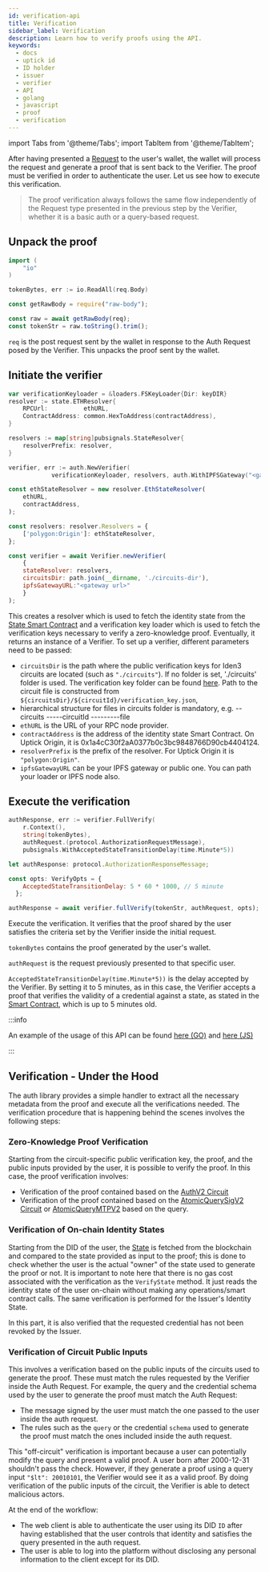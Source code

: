 ```yaml
---
id: verification-api
title: Verification
sidebar_label: Verification
description: Learn how to verify proofs using the API.
keywords:
  - docs
  - uptick id
  - ID holder
  - issuer
  - verifier
  - API
  - golang
  - javascript
  - proof
  - verification
---
```


import Tabs from '@theme/Tabs';
import TabItem from '@theme/TabItem';

After having presented a [Request](./request-api-guide.md) to the user's wallet, the wallet will process the request and generate a proof that is sent back to the Verifier.
The proof must be verified in order to authenticate the user.
Let us see how to execute this verification.

> The proof verification always follows the same flow independently of the Request type presented in the previous step by the Verifier, whether it is a basic auth or a query-based request.

## Unpack the proof

<Tabs>
<TabItem value="Golang">

```go
import (
    "io"
)

tokenBytes, err := io.ReadAll(req.Body)
```

</TabItem>
<TabItem value="Javascript">

```js
const getRawBody = require("raw-body");

const raw = await getRawBody(req);
const tokenStr = raw.toString().trim();
```

</TabItem>
</Tabs>

`req` is the post request sent by the wallet in response to the Auth Request posed by the Verifier. This unpacks the proof sent by the wallet.

## Initiate the verifier

<Tabs>
<TabItem value="Golang">

```go
var verificationKeyloader = &loaders.FSKeyLoader{Dir: keyDIR}
resolver := state.ETHResolver{
	RPCUrl:          ethURL,
	ContractAddress: common.HexToAddress(contractAddress),
}

resolvers := map[string]pubsignals.StateResolver{
	resolverPrefix: resolver,
}

verifier, err := auth.NewVerifier(
			verificationKeyloader, resolvers, auth.WithIPFSGateway("<gateway url>"))
```

</TabItem>
<TabItem value="Javascript">

```js
const ethStateResolver = new resolver.EthStateResolver(
    ethURL,
    contractAddress,
);

const resolvers: resolver.Resolvers = {
    ['polygon:Origin']: ethStateResolver,
};

const verifier = await Verifier.newVerifier(
    {
    stateResolver: resolvers,
    circuitsDir: path.join(__dirname, './circuits-dir'),
    ipfsGatewayURL:"<gateway url>"
    }
);
```

</TabItem>
</Tabs>

This creates a resolver which is used to fetch the identity state from the [State Smart Contract](https://docs.iden3.io/contracts/state/) and a verification key loader which is used to fetch the verification keys necessary to verify a zero-knowledge proof.
Eventually, it returns an instance of a Verifier. To set up a verifier, different parameters need to be passed:

- `circuitsDir` is the path where the public verification keys for Iden3 circuits are located (such as `"./circuits"`). If no folder is set, './circuits' folder is used. The verification key folder can be found <a href="https://github.com/0xPolygonID/phase2ceremony" target="_blank">here</a>.
  Path to the circuit file is constructed from `${circuitsDir}/${circuitId}/verification_key.json`,
- hierarchical structure for files in circuits folder is mandatory, e.g. --circuits -----circuitId ---------file
- `ethURL` is the URL of your RPC node provider.
- `contractAddress` is the address of the identity state Smart Contract. On Uptick Origin, it is 0x1a4cC30f2aA0377b0c3bc9848766D90cb4404124.
- `resolverPrefix` is the prefix of the resolver. For Uptick Origin it is `"polygon:Origin"`.
- `ipfsGatewayURL` can be your IPFS gateway or public one. You can path your loader or IPFS node also.

## Execute the verification

<Tabs>
<TabItem value="Golang">

```go
authResponse, err := verifier.FullVerify(
    r.Context(),
	string(tokenBytes),
	authRequest.(protocol.AuthorizationRequestMessage),
	pubsignals.WithAcceptedStateTransitionDelay(time.Minute*5))
```

</TabItem>
<TabItem value="Javascript">

```js
let authResponse: protocol.AuthorizationResponseMessage;

const opts: VerifyOpts = {
    AcceptedStateTransitionDelay: 5 * 60 * 1000, // 5 minute
  };

authResponse = await verifier.fullVerify(tokenStr, authRequest, opts);
```

</TabItem>
</Tabs>

Execute the verification. It verifies that the proof shared by the user satisfies the criteria set by the Verifier inside the initial request.

`tokenBytes` contains the proof generated by the user's wallet.

`authRequest` is the request previously presented to that specific user.

`AcceptedStateTransitionDelay(time.Minute*5))` is the delay accepted by the Verifier. By setting it to 5 minutes, as in this case, the Verifier accepts a proof that verifies the validity of a credential against a state, as stated in the [Smart Contract](https://docs.iden3.io/contracts/state/), which is up to 5 minutes old.

:::info

An example of the usage of this API can be found <ins>[here](https://github.com/0xPolygonID/tutorial-examples/blob/main/verifier-integration/go/index.go#L77) (GO)</ins> and <ins>[here](https://github.com/0xPolygonID/tutorial-examples/blob/main/verifier-integration/js/index.js#L73) (JS)</ins>

:::

## Verification - Under the Hood

The auth library provides a simple handler to extract all the necessary metadata from the proof and execute all the verifications needed. The verification procedure that is happening behind the scenes involves the following steps:

### Zero-Knowledge Proof Verification

Starting from the circuit-specific public verification key, the proof, and the public inputs provided by the user, it is possible to verify the proof. In this case, the proof verification involves:

- Verification of the proof contained based on the [AuthV2 Circuit](https://docs.iden3.io/protocol/main-circuits/#authV2")
- Verification of the proof contained based on the [AtomicQuerySigV2 Circuit](https://docs.iden3.io/protocol/main-circuits/#credentialatomicquerysigv2) or [AtomicQueryMTPV2](https://docs.iden3.io/protocol/main-circuits/#credentialatomicquerymtpV2) based on the query.

### Verification of On-chain Identity States

Starting from the DID of the user, the <a href="https://docs.iden3.io/contracts/state" target="_blank">State</a> is fetched from the blockchain and compared to the state provided as input to the proof; this is done to check whether the user is the actual "owner" of the state used to generate the proof or not. It is important to note here that there is no gas cost associated with the verification as the `VerifyState` method. It just reads the identity state of the user on-chain without making any operations/smart contract calls. The same verification is performed for the Issuer's Identity State.

In this part, it is also verified that the requested credential has not been revoked by the Issuer.

### Verification of Circuit Public Inputs

This involves a verification based on the public inputs of the circuits used to generate the proof. These must match the rules requested by the Verifier inside the Auth Request. For example, the query and the credential schema used by the user to generate the proof must match the Auth Request:

- The message signed by the user must match the one passed to the user inside the auth request.
- The rules such as the `query` or the credential `schema` used to generate the proof must match the ones included inside the auth request.

This "off-circuit" verification is important because a user can potentially modify the query and present a valid proof. A user born after 2000-12-31 shouldn't pass the check. However, if they generate a proof using a query input `"$lt": 20010101`, the Verifier would see it as a valid proof. By doing verification of the public inputs of the circuit, the Verifier is able to detect malicious actors.

At the end of the workflow:

- The web client is able to authenticate the user using its DID `ID` after having established that the user controls that identity and satisfies the query presented in the auth request.
- The user is able to log into the platform without disclosing any personal information to the client except for its DID.
